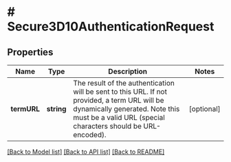 # # Secure3D10AuthenticationRequest

## Properties

Name | Type | Description | Notes
------------ | ------------- | ------------- | -------------
**termURL** | **string** | The result of the authentication will be sent to this URL. If not provided, a term URL will be dynamically generated. Note this must be a valid URL (special characters should be URL-encoded). | [optional] 

[[Back to Model list]](../../README.md#documentation-for-models) [[Back to API list]](../../README.md#documentation-for-api-endpoints) [[Back to README]](../../README.md)


